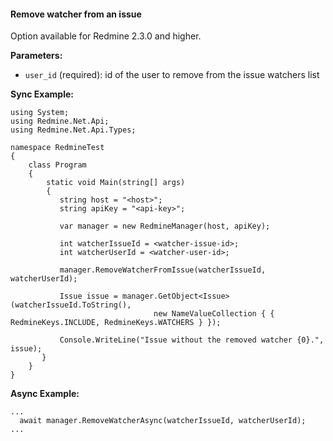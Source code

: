 #### Remove watcher from an issue

Option available for Redmine 2.3.0 and higher.

**Parameters:**
 - `user_id` (required): id of the user to remove from the issue watchers list

**Sync Example:**

```
using System;
using Redmine.Net.Api;
using Redmine.Net.Api.Types;

namespace RedmineTest
{
    class Program
    {
        static void Main(string[] args)
        {
           string host = "<host>";
           string apiKey = "<api-key>";

           var manager = new RedmineManager(host, apiKey);

           int watcherIssueId = <watcher-issue-id>;
           int watcherUserId = <watcher-user-id>;

           manager.RemoveWatcherFromIssue(watcherIssueId, watcherUserId);

           Issue issue = manager.GetObject<Issue>(watcherIssueId.ToString(), 
                                new NameValueCollection { { RedmineKeys.INCLUDE, RedmineKeys.WATCHERS } });

           Console.WriteLine("Issue without the removed watcher {0}.", issue);
       }
    }
}
```

**Async Example:**

```
...
  await manager.RemoveWatcherAsync(watcherIssueId, watcherUserId);
...
```
